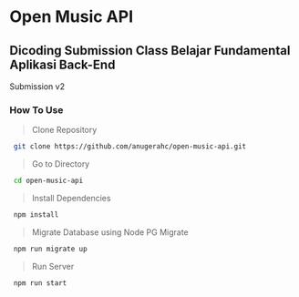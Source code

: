 # Open Music API

## Dicoding Submission Class Belajar Fundamental Aplikasi Back-End

Submission v2

### How To Use

> Clone Repository

```bash
 git clone https://github.com/anugerahc/open-music-api.git
```

> Go to Directory

```bash
 cd open-music-api
```

> Install Dependencies

```bash
 npm install
```

> Migrate Database using Node PG Migrate

```bash
 npm run migrate up
```

> Run Server

```bash
 npm run start
```

